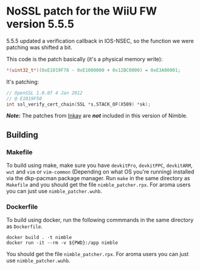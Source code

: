 # NoSSL patch for the WiiU FW version 5.5.5

5.5.5 updated a verification callback in IOS-NSEC, so the function we were patching was shifted a bit.

This code is the patch basically (it's a physical memory write):
```C
*(uint32_t*)(0xE1019F78 - 0xE1000000 + 0x12BC0000) = 0xE3A00001;
```

It's patching:

```C
// OpenSSL 1.0.0f 4 Jan 2012
// @ E1019F50
int ssl_verify_cert_chain(SSL *s,STACK_OF(X509) *sk);
```

***Note:*** The patches from [Inkay](https://github.com/PretendoNetwork/Inkay) are ***not*** included in this version of Nimble.

## Building

### Makefile
To build using make, make sure you have `devkitPro`, `devkitPPC`, `devkitARM`, `wut` and `vim` or `vim-common` (Depending on what OS you're running) installed via the dkp-pacman package manager. Run `make` in the same directory as `Makefile` and you should get the file `nimble_patcher.rpx`. For aroma users you can just use `nimble_patcher.wuhb`.

### Dockerfile
To build using docker, run the following commmands in the same directory as `Dockerfile`.

```shell
docker build . -t nimble
docker run -it --rm -v ${PWD}:/app nimble
```

You should get the file `nimble_patcher.rpx`. For aroma users you can just use `nimble_patcher.wuhb`.
